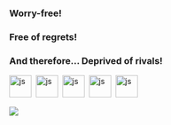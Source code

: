 ### Worry-free! 
### Free of regrets! 
### And therefore... Deprived of rivals!


<img src="https://cdn.jsdelivr.net/gh/devicons/devicon@latest/icons/cplusplus/cplusplus-original.svg" title="js" width="40" height="40"/>&nbsp;
<img src="https://cdn.jsdelivr.net/gh/devicons/devicon@latest/icons/java/java-original-wordmark.svg" title="js" width="40" height="40"/>&nbsp;
<img src="https://cdn.jsdelivr.net/gh/devicons/devicon@latest/icons/html5/html5-original.svg" title="js" width="40" height="40"/>&nbsp;
<img src="https://cdn.jsdelivr.net/gh/devicons/devicon@latest/icons/css3/css3-original.svg" title="js" width="40" height="40"/>&nbsp;
<img src="https://cdn.jsdelivr.net/gh/devicons/devicon/icons/javascript/javascript-original.svg" title="js" width="40" height="40"/>&nbsp;


![](http://github-profile-summary-cards.vercel.app/api/cards/repos-per-language?username=Fresh-timeey&theme=default)
